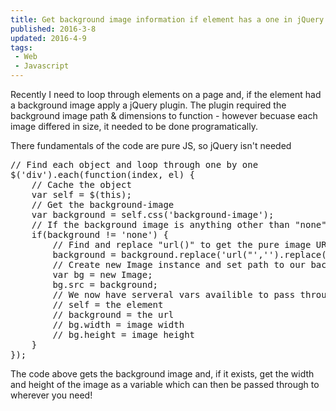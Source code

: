 ```yaml
---
title: Get background image information if element has a one in jQuery
published: 2016-3-8
updated: 2016-4-9
tags:
 - Web
 - Javascript
---
```


<p>Recently I need to loop through elements on a page and, if the element had a background image apply a jQuery plugin. The plugin required the background image path & dimensions to function - however becuase each image differed in size, it needed to be done programatically.</p>
<p>There fundamentals of the code are pure JS, so jQuery isn't needed</p>
<pre class="language-javascript">// Find each object and loop through one by one
$('div').each(function(index, el) {
    // Cache the object
    var self = $(this);
    // Get the background-image
    var background = self.css('background-image');
    // If the background image is anything other than "none"
    if(background != 'none') {
        // Find and replace "url()" to get the pure image URL
        background = background.replace('url("','').replace('")','');
        // Create new Image instance and set path to our background
        var bg = new Image;
        bg.src = background;
        // We now have serveral vars availible to pass through to the plugin
        // self = the element
        // background = the url
        // bg.width = image width
        // bg.height = image height
    }
});</pre>

<p>The code above gets the background image and, if it exists, get the width and height of the image as a variable which can then be passed through to wherever you need!</p>